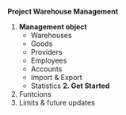******Project Warehouse Management******
1. **Management object**
   - Warehouses
   - Goods
   - Providers
   - Employees
   - Accounts
   - Import & Export
   - Statistics
**2. Get Started**
4. Funtcions
5. Limits & future updates
